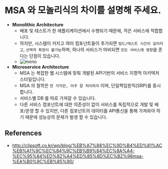 # MSA 와 모놀리식의 차이를 설명해 주세요.

- __Monolithic Architecture__
  - 배포 및 테스트가 한 애플리케이션에서 수행되기 때문에, 작은 서비스에 적합합니다.
  - 하지만, 시스템이 커지고 여러 컴포넌트들이 추가되면 `빌드/테스트 시간이 길어지고`, `선택적 확장이 불가능`하며, 하나의 서비스가 마비되면 `모든 서비스에 영향`을 준다는 단점이 있습니다.
  - ![mono](https://user-images.githubusercontent.com/47518272/154800774-d6546979-f5bb-4754-81d9-057624a82e53.png)
- __Microservice Architecture__
  - MSA 는 복잡한 웹 시스템에 맞춰 개발된 API기반의 서비스 지향적 아키텍처 스타일입니다. 
  - MSA 의 철학은 `한 가지만, 아주 잘 처리하자` 이며, 단일책임원칙(SRP)를 중시합니다.
  - 서비스별 DB 를 따로 가져갈 수 있습니다.
  -  다른 서비스 컴포넌트에 대한 의존성이 없이 서비스를 독립적으로 개발 및 배포/운영 할 수 있지만, 다른 컴포넌트의 데이터를 API통신을 통해 가져와야 하기 때문에 성능상의 문제가 발생 할 수 있습니다.

## References

- http://clipsoft.co.kr/wp/blog/%EB%A7%88%EC%9D%B4%ED%81%AC%EB%A1%9C%EC%84%9C%EB%B9%84%EC%8A%A4-%EC%95%84%ED%82%A4%ED%85%8D%EC%B2%98msa-%EA%B0%9C%EB%85%90/
